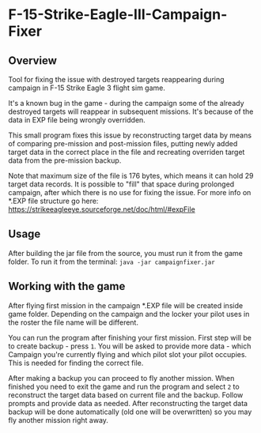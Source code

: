 # F-15-Strike-Eagle-III-Campaign-Fixer

## Overview
Tool for fixing the issue with destroyed targets reappearing during campaign in F-15 Strike Eagle 3 flight sim game.

It's a known bug in the game - during the campaign some of the already destroyed targets will reappear in subsequent missions. It's because of the data in EXP file being wrongly overridden. 

This small program fixes this issue by reconstructing target data by means of comparing pre-mission and post-mission files, putting newly added target data in the correct place in the file and recreating overriden target data from the pre-mission backup.  

Note that maximum size of the file is 176 bytes, which means it can hold 29 target data records. It is possible to "fill" that space during prolonged campaign, after which there is no use for fixing the issue. For more info on *.EXP file structure go here: 
https://strikeeagleeye.sourceforge.net/doc/html/#expFile
## Usage
After building the jar file from the source, you must run it from the game folder.
To run it from the terminal:
`java -jar campaignfixer.jar`

## Working with the game
After flying first mission in the campaign *.EXP file will be created inside game folder. Depending on the campaign and the locker your pilot uses in the roster the file name will be different.

You can run the program after finishing your first mission. First step will be to create backup - press `1`. You will be asked to provide more data - which Campaign you're currently flying and which pilot slot your pilot occupies. This is needed for finding the correct file.

After making a backup you can proceed to fly another mission. When finished you need to exit the game and run the program and select `2` to reconstruct the target data based on current file and the backup. Follow prompts and provide data as needed. After reconstructing the target data backup will be done automatically (old one will be overwritten) so you may fly another mission right away.


